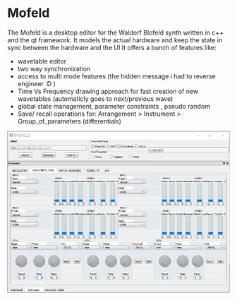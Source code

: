 # Mofeld
The Mofeld is a desktop  editor for the Waldorf Blofeld synth written in c++ and the qt framework.
It models the actual hardware and keep the state in sync between the hardware and the UI
It offers a bunch of features  like:
- wavetable editor
- two way synchronization
- access to multi mode features (the hidden message i had to reverse engineer :D )
- Time Vs Frequency drawing approach for fast creation of new wavetables (automaticly goes to next/previous wave)
- global state management, parameter constraints , pseudo random
- Save/ recall  operations for:  Arrangement > Instrument > Group_of_parameters (differentials)  

![envelope screenshot](https://github.com/camillebassuel/Mofeld/blob/master/Screenshot%20mofeld%20enveloppes.png "mofeld - instrument design - envelope editor ")
